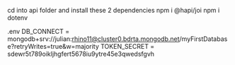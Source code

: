 cd into api folder and install these 2 dependencies
npm i @hapi/joi
npm i dotenv




.env
DB_CONNECT = mongodb+srv://julian:rhino11@cluster0.bdrta.mongodb.net/myFirstDatabase?retryWrites=true&w=majority
TOKEN_SECRET = sdewr5t789oikljhgfert5678iu9ytre45e3qwedsfgvh